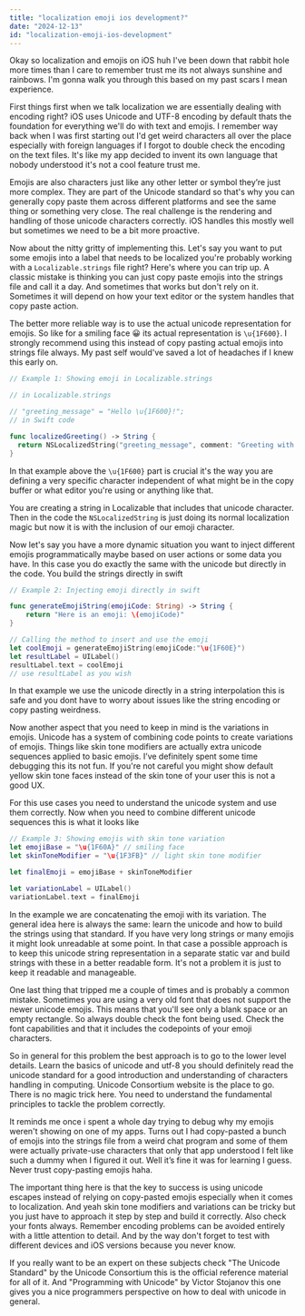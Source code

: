 ```yaml
---
title: "localization emoji ios development?"
date: "2024-12-13"
id: "localization-emoji-ios-development"
---
```


Okay so localization and emojis on iOS huh I've been down that rabbit hole more times than I care to remember trust me its not always sunshine and rainbows. I'm gonna walk you through this based on my past scars I mean experience.

First things first when we talk localization we are essentially dealing with encoding right? iOS uses Unicode and UTF-8 encoding by default thats the foundation for everything we'll do with text and emojis. I remember way back when I was first starting out I'd get weird characters all over the place especially with foreign languages if I forgot to double check the encoding on the text files. It's like my app decided to invent its own language that nobody understood it's not a cool feature trust me.

Emojis are also characters just like any other letter or symbol they’re just more complex. They are part of the Unicode standard so that's why you can generally copy paste them across different platforms and see the same thing or something very close. The real challenge is the rendering and handling of those unicode characters correctly. iOS handles this mostly well but sometimes we need to be a bit more proactive.

Now about the nitty gritty of implementing this. Let's say you want to put some emojis into a label that needs to be localized you're probably working with a `Localizable.strings` file right? Here's where you can trip up. A classic mistake is thinking you can just copy paste emojis into the strings file and call it a day. And sometimes that works but don't rely on it. Sometimes it will depend on how your text editor or the system handles that copy paste action.

The better more reliable way is to use the actual unicode representation for emojis. So like for a smiling face 😀 its actual representation is `\u{1F600}`. I strongly recommend using this instead of copy pasting actual emojis into strings file always. My past self would've saved a lot of headaches if I knew this early on.

```swift
// Example 1: Showing emoji in Localizable.strings

// in Localizable.strings

// "greeting_message" = "Hello \u{1F600}!";
// in Swift code

func localizedGreeting() -> String {
  return NSLocalizedString("greeting_message", comment: "Greeting with an emoji")
}
```

In that example above the `\u{1F600}` part is crucial it's the way you are defining a very specific character independent of what might be in the copy buffer or what editor you're using or anything like that.

You are creating a string in Localizable that includes that unicode character. Then in the code the `NSLocalizedString` is just doing its normal localization magic but now it is with the inclusion of our emoji character.

Now let's say you have a more dynamic situation you want to inject different emojis programmatically maybe based on user actions or some data you have. In this case you do exactly the same with the unicode but directly in the code. You build the strings directly in swift

```swift
// Example 2: Injecting emoji directly in swift

func generateEmojiString(emojiCode: String) -> String {
    return "Here is an emoji: \(emojiCode)"
}

// Calling the method to insert and use the emoji
let coolEmoji = generateEmojiString(emojiCode:"\u{1F60E}")
let resultLabel = UILabel()
resultLabel.text = coolEmoji
// use resultLabel as you wish
```

In that example we use the unicode directly in a string interpolation this is safe and you dont have to worry about issues like the string encoding or copy pasting weirdness.

Now another aspect that you need to keep in mind is the variations in emojis. Unicode has a system of combining code points to create variations of emojis. Things like skin tone modifiers are actually extra unicode sequences applied to basic emojis. I’ve definitely spent some time debugging this its not fun. If you're not careful you might show default yellow skin tone faces instead of the skin tone of your user this is not a good UX.

For this use cases you need to understand the unicode system and use them correctly. Now when you need to combine different unicode sequences this is what it looks like

```swift
// Example 3: Showing emojis with skin tone variation
let emojiBase = "\u{1F60A}" // smiling face
let skinToneModifier = "\u{1F3FB}" // light skin tone modifier

let finalEmoji = emojiBase + skinToneModifier

let variationLabel = UILabel()
variationLabel.text = finalEmoji
```

In the example we are concatenating the emoji with its variation. The general idea here is always the same: learn the unicode and how to build the strings using that standard. If you have very long strings or many emojis it might look unreadable at some point. In that case a possible approach is to keep this unicode string representation in a separate static var and build strings with these in a better readable form. It's not a problem it is just to keep it readable and manageable.

One last thing that tripped me a couple of times and is probably a common mistake. Sometimes you are using a very old font that does not support the newer unicode emojis. This means that you'll see only a blank space or an empty rectangle. So always double check the font being used. Check the font capabilities and that it includes the codepoints of your emoji characters.

So in general for this problem the best approach is to go to the lower level details. Learn the basics of unicode and utf-8 you should definitely read the unicode standard for a good introduction and understanding of characters handling in computing. Unicode Consortium website is the place to go. There is no magic trick here. You need to understand the fundamental principles to tackle the problem correctly.

It reminds me once i spent a whole day trying to debug why my emojis weren't showing on one of my apps. Turns out I had copy-pasted a bunch of emojis into the strings file from a weird chat program and some of them were actually private-use characters that only that app understood I felt like such a dummy when I figured it out. Well it’s fine it was for learning I guess. Never trust copy-pasting emojis haha.

The important thing here is that the key to success is using unicode escapes instead of relying on copy-pasted emojis especially when it comes to localization. And yeah skin tone modifiers and variations can be tricky but you just have to approach it step by step and build it correctly. Also check your fonts always. Remember encoding problems can be avoided entirely with a little attention to detail. And by the way don't forget to test with different devices and iOS versions because you never know.

If you really want to be an expert on these subjects check "The Unicode Standard" by the Unicode Consortium this is the official reference material for all of it. And "Programming with Unicode" by Victor Stojanov this one gives you a nice programmers perspective on how to deal with unicode in general.
